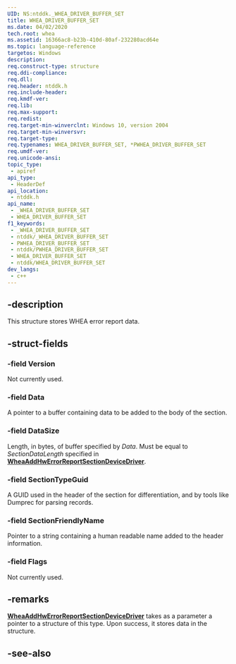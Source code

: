 ```yaml
---
UID: NS:ntddk._WHEA_DRIVER_BUFFER_SET
title: WHEA_DRIVER_BUFFER_SET
ms.date: 04/02/2020
tech.root: whea
ms.assetid: 16366ac8-b23b-410d-80af-232280acd64e
ms.topic: language-reference
targetos: Windows
description: 
req.construct-type: structure
req.ddi-compliance: 
req.dll: 
req.header: ntddk.h
req.include-header: 
req.kmdf-ver: 
req.lib: 
req.max-support: 
req.redist: 
req.target-min-winverclnt: Windows 10, version 2004
req.target-min-winversvr: 
req.target-type: 
req.typenames: WHEA_DRIVER_BUFFER_SET, *PWHEA_DRIVER_BUFFER_SET
req.umdf-ver: 
req.unicode-ansi: 
topic_type:
 - apiref
api_type:
 - HeaderDef
api_location:
 - ntddk.h
api_name:
 - _WHEA_DRIVER_BUFFER_SET
 - WHEA_DRIVER_BUFFER_SET
f1_keywords:
 - _WHEA_DRIVER_BUFFER_SET
 - ntddk/_WHEA_DRIVER_BUFFER_SET
 - PWHEA_DRIVER_BUFFER_SET
 - ntddk/PWHEA_DRIVER_BUFFER_SET
 - WHEA_DRIVER_BUFFER_SET
 - ntddk/WHEA_DRIVER_BUFFER_SET
dev_langs:
 - c++
---
```


## -description

This structure stores WHEA error report data.

## -struct-fields

### -field Version

Not currently used.

### -field Data

A pointer to a buffer containing data to be added to the body of the section.

### -field DataSize

Length, in bytes, of buffer specified by *Data*. Must be equal to *SectionDataLength* specified in [**WheaAddHwErrorReportSectionDeviceDriver**](nf-ntddk-wheaaddhwerrorreportsectiondevicedriver.md).

### -field SectionTypeGuid

A GUID used in the header of the section for differentiation, and by tools like Dumprec for parsing records.

### -field SectionFriendlyName

Pointer to a string containing a human readable name added to the header information.

### -field Flags

Not currently used.

## -remarks

[**WheaAddHwErrorReportSectionDeviceDriver**](nf-ntddk-wheaaddhwerrorreportsectiondevicedriver.md) takes as a parameter a pointer to a structure of this type. Upon success, it stores data in the structure.

## -see-also

